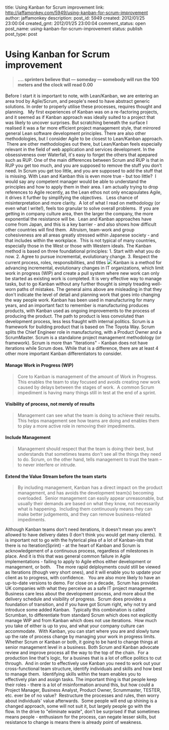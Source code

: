 title: Using Kanban for Scrum improvement
link: http://jaffamonkey.com/5949/using-kanban-for-scrum-improvement
author: jaffamonkey
description: 
post_id: 5949
created: 2012/01/25 23:00:04
created_gmt: 2012/01/25 23:00:04
comment_status: open
post_name: using-kanban-for-scrum-improvement
status: publish
post_type: post

# Using Kanban for Scrum improvement

> #### .... sprinters believe that — someday — somebody will run the 100 meters and the clock will read 0.00

Before I start it is important to note, with Lean/Kanban, we are entering an area trod by Agile/Scrum, and people's need to have abstract generic solutions. In order to properly utilise these processes, requires thought and planning.   My first experiences of Kanban was on a re-factoring projects, and it seemed as if Kanban approach was ideally suited to a project that was likely to uncover surprises. But scratching beneath the surface I realised it was a far more efficient project management style, that mirrored general Lean software development principles.  There are also other methodologies, but I consider Agile to be closest to Lean/Kanban approach.  There are other methodologies out there, but Lean/Kanban feels especially relevant in the field of web application and services development. In the obsessiveness over Waterfall, it's easy to forget the others that apepared such as RUP. One of the main differences between Scrum and RUP is that in RUP you get too much, and you are supposed to remove the stuff you don’t need. In Scrum you get too little, and you are supposed to add the stuff that is missing. With Lean and Kanban this is even more true - but too little?  I would say any competent manager would be able to understand the principles and how to apply them in their area. I am actually trying to drop references to Agile recently, as the Lean ethos not only encapsulates Agile, it drives it further by simplifying the objectives.   Less chance of misinterpretation and more clarity.  A lot of what I read on methodology (or even what I write!), feels too granular to solve overall problems.  If you are getting in company culture area, then the larger the company, the more exponential the resistance will be.  Lean and Kanban approaches have come from Japan, and this is a key barrier - and also shows how difficult other countries will find them.  Altruism, team-work and group cohesiveness are all areas greatly stressed within Japanese society - and that includes within the workplace.  This is not typical of many countries, especially those in the West or those with Western ideals. The Kanban method is based on three foundational principles: 1\. Start with what you do now. 2\. Agree to pursue incremental, evolutionary change. 3\. Respect the current process, roles, responsibilities, and titles ![](/wp-content/uploads/2012/02/kanban_example.png) Kanban is a method for advancing incremental, evolutionary changes in IT organizations, which limit work in progress (WIP) and create a pull system where new work can only be started as existing work is completed. It is very effective way to manage tasks, but to go Kanban without any further thought is simply treading well-worn paths of mistakes. The general aims above are misleading in that they don't indicate the level of detail and planning work that goes into changing the way people work. Kanban has been used in manufacturing for many years, and an important fact to remember is manufacturing produces products, with Kanban used as ongoing improvements to the process of producing the product. The path to product is less convoluted than development process, less less fraught with internal politics. Scrum is a framework for building product that is based on The Toyota Way. Scrum splits the Chief Engineer role in manufacturing, with a Product Owner and a ScrumMaster. Scrum is a standalone project management methodology (or framework). Scrum is more than "Iterations" - Kanban does not have iterations while Scrum does. While that is a difference, there are at least 4 other more important Kanban differentiators to consider. 

#### Manage Work in Progress (WIP)

> Core to Kanban is management of the amount of Work in Progress. This enables the team to stay focused and avoids creating new work caused by delays between the stages of work.  A common Scrum impediment is having many things still in test at the end of a sprint.

#### Visibility of process, not merely of results

> Management can see what the team is doing to achieve their results. This helps management see how teams are doing and enables them to play a more active role in removing their impediments.

#### Include Management

> Management should respect that the team is doing their best, but understands that sometimes teams don't see all the things they need to do. Scrum, on the other hand, tells management to trust the team – to never interfere or intrude.

#### Extend the Value Stream before the team starts

> By including management, Kanban has a direct impact on the product management, and has avoids the development team(s) becoming overloaded.  Senior management can easily appear unreasonable, but usually their demands are based on what they know, not necessarily what is happening.  Including them continuously means they can make better judgements, and they can remove business-related impediments.

Although Kanban teams don't need iterations, it doesn't mean you aren't allowed to have delivery dates (I don't think you would get many clients).  It is important not to go with the hyterical plea of a lot of Kanban-ists that there is no Iteration(Sprint) - at the heart of Kanban and Scrum is acknowledgement of a continuous process, regardless of milestones in place. And it is this that was general common failure in Agile implementations - failing to apply to Agile ethos either development or management, or both.    The more rapid delployments could still be viewed as Iterations (though very short ones), and it will enable you to update your client as to progress, with confidence.   You are also more likely to have an up-to-date versions to demo. For close on a decade,  Scrum has provides UK companies with what they perceive as a safe IT project management. Business care less about the development process, and more about the delivery schedule and visibility of progress.  Scrum does provides a foundation of transition, and if you have got Scrum right, why not try and introduce some added Kanban.  Typically this combination is called Scrumban, to differentiate from standard Scrum which does not explicitly manage WIP and from Kanban which does not use iterations.  How much you take of either is up to you, and what your company culture can accommodate.  With Kanban, you can start where you are and slowly tune up the rate of process change by managing your work in progress limits. Whether Scrum or Kanban or both, it going to be hard to change things at senior management level in a business. Both Scrum and Kanban advocate review and improve process all the way to the top of the chain.  For a production line that's logic, for a busines that is a lot of office politics to cut through.  And in order to effectively use Kanban you need to work out your cross-functional team structure, identify individuals and skills and how best to manage them.  Identifying skills within the team enables you to effectively plan and assign tasks. The important thing is that people keep their roles - there is a lot of misinformation around this, but how could a Project Manager, Business Analyst, Product Owner, Scrummaster, TESTER, etc. ever be of no value?  Restructure the processes and rules, then worry about individuals' value afterwards.  Some people will end up shining is a changed approach, some will not suit it, but largely people go with the flow. In the drive to "eliminate waste", don't be surprised if that sometimes means people - enthusiasm for the process, can negate lesser skills, but resistance to change is means there is already point of weakness.